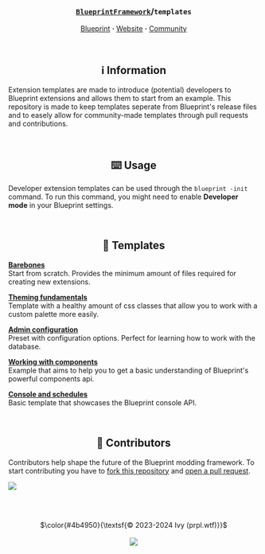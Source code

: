 <!-- Header -->
<br/><h3 align="center"><a href="https://github.com/BlueprintFramework"><code>BlueprintFramework</code></a>/<code>templates</code></h3>
<p align="center">
  <a href="https://github.com/BlueprintFramework/main">Blueprint</a> <b>·</b>
  <a href="https://blueprint.zip">Website</a> <b>·</b>
  <a href="https://discord.gg/CUwHwv6xRe">Community</a>
</p>



<!-- Information -->
<br/><h2 align="center">ℹ️ Information</h2>

Extension templates are made to introduce (potential) developers to Blueprint extensions and allows them to start from an example. This repository is made to keep templates seperate from Blueprint's release files and to easely allow for community-made templates through pull requests and contributions.



<!-- Usage -->
<br/><h2 align="center">⌨️ Usage</h2>

Developer extension templates can be used through the `blueprint -init` command. To run this command, you might need to enable **Developer mode** in your Blueprint settings.



<!-- Templates -->
<br/><h2 align="center">📘 Templates</h2>

**[Barebones](https://github.com/BlueprintFramework/templates/tree/main/0)**\
Start from scratch. Provides the minimum amount of files required for creating new extensions.

**[Theming fundamentals](https://github.com/BlueprintFramework/templates/tree/main/1)**\
Template with a healthy amount of css classes that allow you to work with a custom palette more easily.

**[Admin configuration](https://github.com/BlueprintFramework/templates/tree/main/2)**\
Preset with configuration options. Perfect for learning how to work with the database.

**[Working with components](https://github.com/BlueprintFramework/templates/tree/main/3)**\
Example that aims to help you to get a basic understanding of Blueprint's powerful components api.

**[Console and schedules](https://github.com/BlueprintFramework/templates/tree/main/4)**\
Basic template that showcases the Blueprint console API.


<!-- Contributors -->
<br/><h2 align="center">👥 Contributors</h2>

Contributors help shape the future of the Blueprint modding framework. To start contributing you have to [fork this repository](https://github.com/blueprintFramework/templates/fork) and [open a pull request](https://github.com/BlueprintFramework/templates/compare).

<a href="https://github.com/BlueprintFramework/templates/graphs/contributors">
  <img src="https://contrib.rocks/image?repo=BlueprintFramework/templates" />
</a>



<br/><br/>
<p align="center">
  $\color{#4b4950}{\textsf{© 2023-2024 Ivy (prpl.wtf)}}$
  <br/><br/><img src="https://github.com/BlueprintFramework/framework/assets/103201875/a04ba717-fb6c-4bb6-9cd2-71643c0b659b"/>
</p>
